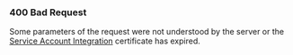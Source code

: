 ### __400 Bad Request__
Some parameters of the request were not understood by the server or the [Service Account Integration](https://adobe-apiplatform.github.io/umapi-documentation/en/getstarted.html) certificate has expired.
